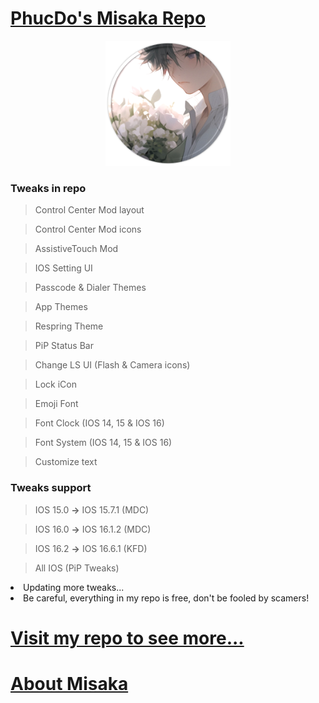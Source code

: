 [PhucDo's Misaka Repo](https://github.com/dobabaophuc1706/misakarepo)
=============
<p align="center"> 
 <img src="https://raw.githubusercontent.com/dobabaophuc1706/dobabaophuc1706/main/README/Avt.png" alt="Avt" width="Avt" height="200"/> 
  <p/> 

  <h3 align="left">Tweaks in repo</h3>
  
> Control Center Mod layout

> Control Center Mod icons

> AssistiveTouch Mod

> IOS Setting UI

> Passcode & Dialer Themes

> App Themes

> Respring Theme

> PiP Status Bar

> Change LS UI (Flash & Camera icons)

> Lock iCon

> Emoji Font

> Font Clock (IOS 14, 15 & IOS 16)

> Font System (IOS 14, 15 & IOS 16)

> Customize text

 <h3 align="left">Tweaks support</h3>
  
> IOS 15.0 **->** IOS 15.7.1 (MDC)

> IOS 16.0 **->** IOS 16.1.2 (MDC)

> IOS 16.2 **->** IOS 16.6.1 (KFD)

> All IOS (PiP Tweaks)

 <li>Updating more tweaks...</li>
 <li>Be careful, everything in my repo is free, don't be fooled by scamers!</li>
 
[Visit my repo to see more...](https://phucdo-repo.pages.dev/)
=============

[About Misaka](https://straight-tamago.github.io/misaka/Misaka/)
=============
